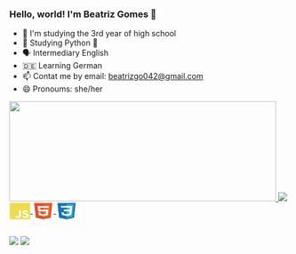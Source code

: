 ### Hello, world! I'm Beatriz Gomes 👋

- 🔭 I'm studying the 3rd year of high school
- 🌱 Studying Python 🐍
- 🗣️ Intermediary English
- 🇩🇪 Learning German
- 📫 Contat me by email: beatrizgo042@gmail.com
- 😄 Pronoums: she/her

<div>
    <a href="https://github.com/beatrizgo042">
  <img height="180em" width=480em src="https://github-readme-stats.vercel.app/api?username=beatrizgo042&show_icons=true&theme=tokyonight&include_all_commits=true&count_private=true"/>
  <img height="180em"src="https://github-readme-stats.vercel.app/api/top-langs/?username=beatrizgo042&layout=compact&langs_count=7&theme=tokyonight"/>
</div>

<div>
  <img align="center" alt="Rafa-Js" height="30" width="38" src="https://raw.githubusercontent.com/devicons/devicon/master/icons/javascript/javascript-plain.svg">
  <img align="center" alt="Rafa-HTML" height="30" width="38" src="https://raw.githubusercontent.com/devicons/devicon/master/icons/html5/html5-original.svg">
  <img align="center" alt="Rafa-CSS" height="30" width="38" src="https://raw.githubusercontent.com/devicons/devicon/master/icons/css3/css3-original.svg">
</div>
  
  ##
  
<div>
  <a href = "mailto:beatrizgo042@gmail.com"><img src="https://img.shields.io/badge/-Gmail-%23333?style=for-the-badge&logo=gmail&logoColor=white" target="_blank"></a>
  <a href="https://www.linkedin.com/in/beatrizgo042/" target="_blank"><img src="https://img.shields.io/badge/-LinkedIn-%230077B5?style=for-the-badge&logo=linkedin&logoColor=white" target="_blank"></a> 
  
</div>
